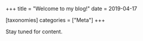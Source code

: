 +++
title = "Welcome to my blog!"
date = 2019-04-17

[taxonomies]
categories = ["Meta"]
+++

Stay tuned for content.
